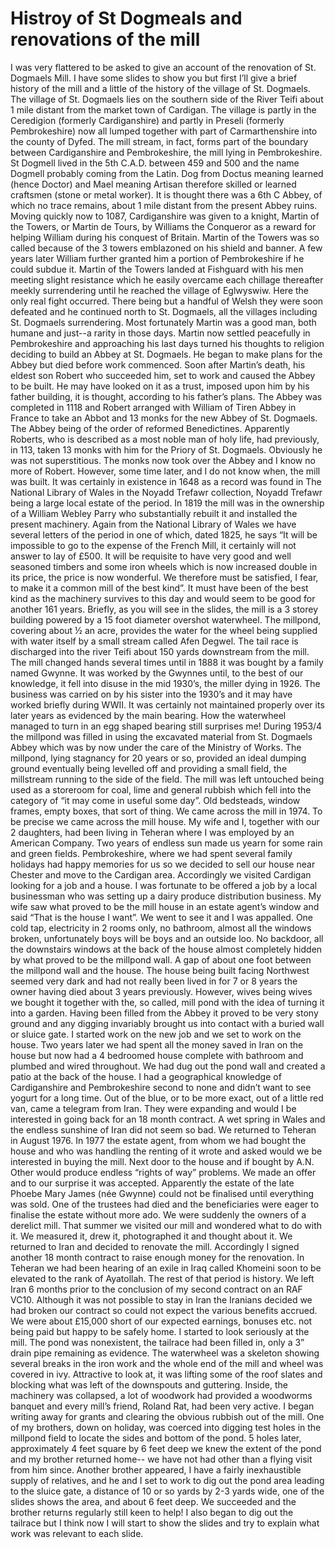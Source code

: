 # Histroy of St Dogmeals and renovations of the mill
I was very flattered to be asked to give an account of the renovation of St. Dogmaels Mill. I have some slides to show you but first I’ll give a brief history of the mill and a little of the history of the village of St. Dogmaels.
The village of St. Dogmaels lies on the southern side of the River Teifi about 1 mile distant from the market town of Cardigan. The village is partly in the Ceredigion (formerly Cardiganshire) and partly in Preseli (formerly Pembrokeshire) now all lumped together with part of Carmarthenshire into the county of Dyfed. The mill stream, in fact, forms part of the boundary between Cardiganshire and Pembrokeshire, the mill lying in Pembrokeshire.
St Dogmell lived in the 5th C.A.D. between 459 and 500 and the name Dogmell probably coming from the Latin. Dog from Doctus meaning learned (hence Doctor) and Mael meaning Artisan therefore skilled or learned craftsmen (stone or metal worker). It is thought there was a 6th C Abbey, of which no trace remains, about 1 mile distant from the present Abbey ruins.
Moving quickly now to 1087, Cardiganshire was given to a knight, Martin of the Towers, or Martin de Tours, by Williams the Conqueror as a reward for helping William during his conquest of Britain. Martin of the Towers was so called because of the 3 towers emblazoned on his shield and banner. A few years later William further granted him a portion of Pembrokeshire if he could subdue it. 
Martin of the Towers landed at Fishguard with his men meeting slight resistance which he easily overcame each chillage thereafter meekly surrendering until he reached the village of Eglwyswiw. Here the only real fight occurred. There being but a handful of Welsh they were soon defeated and he continued north to St. Dogmaels, all the villages including St. Dogmaels surrendering. Most fortunately Martin was a good man, both humane and just--a rarity in those days. Martin now settled peacefully in Pembrokeshire and approaching his last days turned his thoughts to religion deciding to build an Abbey at St. Dogmaels. He began to make plans for the Abbey but died before work commenced.
Soon after Martin’s death, his eldest son Robert who succeeded him, set to work and caused the Abbey to be built. He may have looked on it as a trust, imposed upon him by his father building, it is thought, according to his father’s plans. The Abbey was completed in 1118 and Robert arranged with William of Tiren Abbey in France to take an Abbot and 13 monks for the new Abbey of St. Dogmaels. The Abbey being of the order of reformed Benedictines. Apparently Roberts, who is described as a most noble man of holy life, had previously, in 113, taken 13 monks with him for the Priory of St. Dogmaels. Obviously he was not superstitious. 
The monks now took over the Abbey and I know no more of Robert. However, some time later, and I do not know when, the mill was built. It was certainly in existence in 1648 as a record was found in The National Library of Wales in the Noyadd Trefawr collection, Noyadd Trefawr being a large local estate of the period. In 1819 the mill was in the ownership of a William Webley Parry who substantially rebuilt it and installed the present machinery. Again from the National Library of Wales we have several letters of the period in one of which, dated 1825, he says “It will be impossible to go to the expense of the French Mill, it certainly will not answer to lay of £500. It will be requisite to have very good and well seasoned timbers and some iron wheels which is now increased double in its price, the price is now wonderful. We therefore must be satisfied, I fear, to make it a common mill of the best kind”. It must have been of the best kind as the machinery survives to this day and would seem to be good for another 161 years. 
Briefly, as you will see in the slides, the mill is a 3 storey building powered by a 15 foot diameter overshot waterwheel. The millpond, covering about ½ an acre, provides the water for the wheel being supplied with water itself by a small stream called Afen Degwel. The tail race is discharged into the river Teifi about 150 yards downstream from the mill.
The mill changed hands several times until in 1888 it was bought by a family named Gwynne. It was worked by the Gwynnes until, to the best of our knowledge, it fell into disuse in the mid 1930’s, the miller dying in 1926. The business was carried on by his sister into the 1930’s and it may have worked briefly during WWII. It was certainly not maintained properly over its later years as evidenced by the main bearing. How the waterwheel managed to turn in an egg shaped bearing still surprises me! 
During 1953/4 the millpond was filled in using the excavated material from St. Dogmaels Abbey which was by now under the care of the Ministry of Works. The millpond, lying stagnancy for 20 years or so, provided an ideal dumping ground eventually being levelled off and providing a small field, the millstream running to the side of the field. The mill was left untouched being used as a storeroom for coal, lime and general rubbish which fell into the category of “it may come in useful some day”. Old bedsteads, window frames, empty boxes, that sort of thing. 
We came across the mill in 1974. To be precise we came across the mill house. My wife and I, together with our 2 daughters, had been living in Teheran where I was employed by an American Company. Two years of endless sun made us yearn for some rain and green fields. Pembrokeshire, where we had spent several family holidays had happy memories for us so we decided to sell our house near Chester and move to the Cardigan area. Accordingly we visited Cardigan looking for a job and a house. I was fortunate to be offered a job by a local businessman who was setting up a dairy produce distribution business. My wife saw what proved to be the mill house in an estate agent’s window and said “That is the house I want”. We went to see it and I was appalled. One cold tap, electricity in 2 rooms only, no bathroom,  almost all the windows broken, unfortunately boys will be boys and an outside loo. No backdoor, all the downstairs windows at the back of the house almost completely hidden by what proved to be the millpond wall. A gap of about one foot between the millpond wall and the house. The house being built facing Northwest seemed very dark and had not really been lived in for 7 or 8 years the owner having died about 3 years previously. 
However, wives being wives we bought it together with the, so called, mill pond with the idea of turning it into a garden. Having been filled from the Abbey it proved to be very stony ground and any digging invariably brought us into contact with a buried wall or sluice gate. I started work on the new job and we set to work on the house. 
Two years later we had spent all the money saved in Iran on the house but now had a 4 bedroomed house complete with bathroom and plumbed and wired throughout. We had dug out the pond wall and created a patio at the back of the house. I had a geographical knowledge of Cardiganshire and Pembrokeshire second to none and didn’t want to see yogurt for a long time. Out of the blue, or to be more exact, out of a little red van, came a telegram from Iran. They were expanding and would I be interested in going back for an 18 month contract. A wet spring in Wales and the endless sunshine of Iran did not seem so bad. We returned to Teheran in August 1976.
In 1977 the estate agent, from whom we had bought the house and who was handling the renting of it wrote and asked would we be interested in buying the mill. Next door to the house and if bought by A.N. Other would produce endless “rights of way” problems. We made an offer and to our surprise it was accepted. Apparently the estate of the late Phoebe Mary James (née Gwynne) could not be finalised until everything was sold. One of the trustees had died and the beneficiaries were eager to finalise the estate without more ado. We were suddenly the owners of a derelict mill.
That summer we visited our mill and wondered what to do with it. We measured it, drew it, photographed it and thought about it. We returned to Iran and decided to renovate the mill. Accordingly I signed another 18 month contract to raise enough money for the renovation. In Teheran we had been hearing of an exile in Iraq called Khomeini soon to be elevated to the rank of Ayatollah. The rest of that period is history. We left Iran 6 months prior to the conclusion of my second contract on an RAF VC10. Although it was not possible to stay in Iran the Iranians decided we had broken our contract so could not expect the various benefits accrued. We were about £15,000 short of our expected earnings, bonuses etc. not being paid but happy to be safely home.
I started to look seriously at the mill. The pond was nonexistent, the tailrace had been filled in, only a 3” drain pipe remaining as evidence. The waterwheel was a skeleton showing several breaks in the iron work and the whole end of the mill and wheel was covered in ivy. Attractive to look at, it was lifting some of the roof slates and blocking what was left of the downspouts and guttering. Inside, the machinery was collapsed, a lot of woodwork had provided a woodworms banquet and every mill’s friend, Roland Rat, had been very active. I began writing away for grants and clearing the obvious rubbish out of the mill. One of my brothers, down on holiday, was coerced into digging test holes in the millpond field to locate the sides and bottom of the pond. 5 holes later, approximately 4 feet square by 6 feet deep we knew the extent of the pond and my brother returned home-- we have not had other than a flying visit from him since.
Another brother appeared, I have a fairly inexhaustible supply of relatives, and he and I set to work to dig out the pond area leading to the sluice gate, a distance of 10 or so yards by 2-3 yards wide, one of the slides shows the area, and about 6 feet deep. We succeeded and the brother returns regularly still keen to help!
I also began to dig out the tailrace but I think now I will start to show the slides and try to explain what work was relevant to each slide. 
